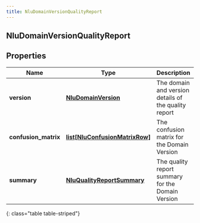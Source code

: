```yaml
---
title: NluDomainVersionQualityReport
---
```

## NluDomainVersionQualityReport

## Properties

|Name | Type | Description | Notes|
|------------ | ------------- | ------------- | -------------|
| **version** | [**NluDomainVersion**](NluDomainVersion.html) | The domain and version details of the quality report | |
| **confusion_matrix** | [**list[NluConfusionMatrixRow]**](NluConfusionMatrixRow.html) | The confusion matrix for the Domain Version | |
| **summary** | [**NluQualityReportSummary**](NluQualityReportSummary.html) | The quality report summary for the Domain Version | |
{: class="table table-striped"}


